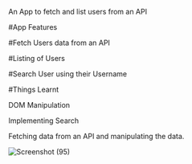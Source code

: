 An App to fetch and list users from an API

#App Features

#Fetch Users data from an API

#Listing of Users

#Search User using their Username


#Things Learnt

DOM Manipulation

Implementing Search

Fetching data from an API and manipulating the data.

![Screenshot (95)](https://user-images.githubusercontent.com/58866020/172911294-ab0f5a2f-191c-42c4-b02d-71ce46b3be68.png)
